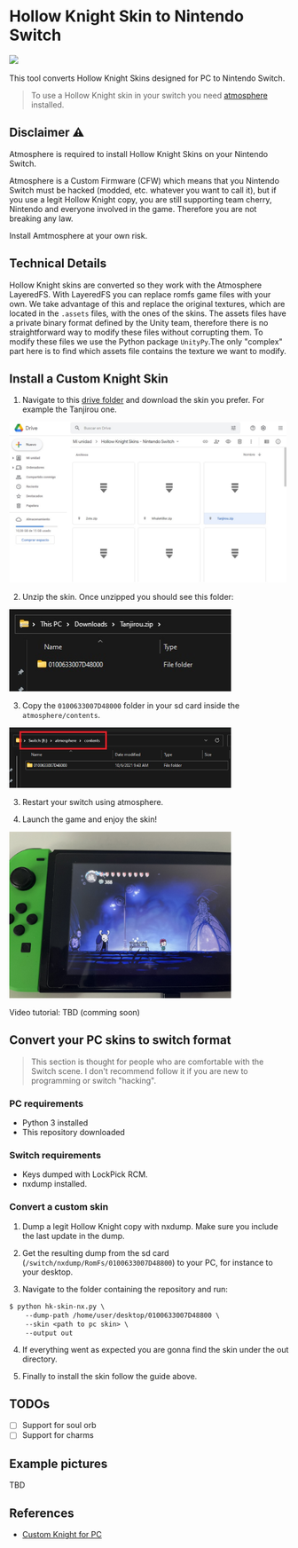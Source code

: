 # Hollow Knight Skin to Nintendo Switch

[![](https://img.shields.io/badge/Hollow%20Knight-Skin%20Download-orange?style=for-the-badge)](https://drive.google.com/drive/folders/1DsV8DLH9cR9kU6-HRVgOhS99Pl6NXedr?usp=sharing)

This tool converts Hollow Knight Skins designed for PC to Nintendo Switch.

> To use a Hollow Knight skin in your switch you need 
[atmosphere](https://github.com/Atmosphere-NX/Atmosphere) installed.

## Disclaimer ⚠️

Atmosphere is required to install Hollow Knight Skins on your Nintendo Switch.

Atmosphere is a Custom Firmware (CFW) which means that you Nintendo Switch must be hacked (modded, etc. whatever you want to call it), but if you use a legit Hollow
Knight copy, you are still supporting team cherry, Nintendo and everyone involved
in the game. Therefore you are not breaking any law.

Install Amtmosphere at your own risk.

## Technical Details

Hollow Knight skins are converted so they work with the Atmosphere LayeredFS.
With LayeredFS you can replace romfs game files with your own. We take advantage of this and replace the original textures, which are located in the `.assets` files, with the ones of the skins. The assets files have a private binary format defined by the Unity team, therefore there is no straightforward way to modify these files without corrupting them. To modify these files we use the Python package `UnityPy`.The only "complex" part here is to find which assets file contains the texture we want to modify.

## Install a Custom Knight Skin

1. Navigate to this [drive folder](https://drive.google.com/drive/folders/1DsV8DLH9cR9kU6-HRVgOhS99Pl6NXedr?usp=sharing) and download the skin you prefer. For example the Tanjirou one.

<img src="images/drive-download.jpg" width=500>

2. Unzip the skin. Once unzipped you should see this folder:

<img src="images/unzipped-skin.jpg" width=400>

3. Copy the `0100633007D48000` folder in your sd card inside the `atmosphere/contents`.

<img src="images/atmosphere-contents.jpg" width=400>

3. Restart your switch using atmosphere.


4. Launch the game and enjoy the skin!

<img src="images/tanjirou-skin-nx.jpg" width=400>

Video tutorial: TBD (comming soon)

## Convert your PC skins to switch format

> This section is thought for people who are comfortable with the Switch scene. I don't recommend follow it if you are new to programming or switch "hacking".

### PC requirements

- Python 3 installed
- This repository downloaded

### Switch requirements

- Keys dumped with LockPick RCM.
- nxdump installed.

### Convert a custom skin

1. Dump a legit Hollow Knight copy with nxdump. Make sure you include the last update in the dump.

2. Get the resulting dump from the sd card (`/switch/nxdump/RomFs/0100633007D48800`) to your PC, for instance to your desktop.

3. Navigate to the folder containing the repository and run:

```
$ python hk-skin-nx.py \
    --dump-path /home/user/desktop/0100633007D48800 \
    --skin <path to pc skin> \
    --output out
```
4. If everything went as expected you are gonna find the skin under the out directory.

5. Finally to install the skin follow the guide above.

## TODOs

- [ ] Support for soul orb
- [ ] Support for charms

## Example pictures

TBD

## References

- [Custom Knight for PC](https://github.com/PrashantMohta/HollowKnight.CustomKnight)